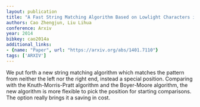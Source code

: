 ```yaml
---
layout: publication
title: "A Fast String Matching Algorithm Based on Lowlight Characters in the Pattern"
authors: Cao Zhengjun, Liu Lihua
conference: Arxiv
year: 2014
bibkey: cao2014a
additional_links:
- {name: "Paper", url: "https://arxiv.org/abs/1401.7110"}
tags: ['ARXIV']
---
```

We put forth a new string matching algorithm which matches the pattern from neither the left nor the right end, instead a special position. Comparing with the Knuth-Morris-Pratt algorithm and the Boyer-Moore algorithm, the new algorithm is more flexible to pick the position for starting comparisons. The option really brings it a saving in cost.